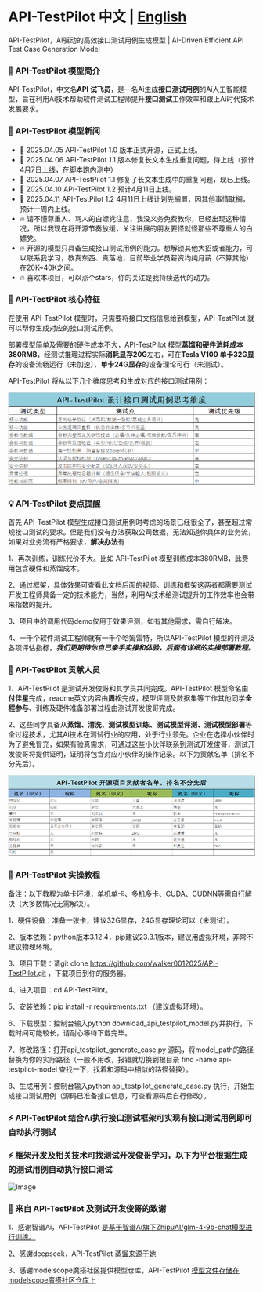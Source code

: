 # API-TestPilot 中文 | [English](https://github.com/walker0012025/API-TestPilot/blob/main/EN-README.md)
API-TestPilot，AI驱动的高效接口测试用例生成模型 | AI-Driven Efficient API Test Case Generation Model

### 🌟 API-TestPilot 模型简介

API-TestPilot，中文名**API 试飞员**，是一名Ai生成**接口测试用例**的Ai人工智能模型，旨在利用Ai技术帮助软件测试工程师提升**接口测试**工作效率和跟上Ai时代技术发展要求。

### 🎉 API-TestPilot 模型新闻
- 🎁 2025.04.05 API-TestPilot 1.0 版本正式开源，正式上线。
- 🎁 2025.04.06 API-TestPilot 1.1 版本修复长文本生成重复问题，待上线（预计4月7日上线，在脚本跑内测中）
- 🎁 2025.04.07 API-TestPilot 1.1 修复了长文本生成中的重复问题，现已上线。
- 🎁 2025.04.10 API-TestPilot 1.2 预计4月11日上线。
- 🎁 2025.04.11 API-TestPilot 1.2 4月11日上线计划先搁置，因其他事情耽搁，预计一周内上线。
- 🔥 请不懂尊重人、骂人的白嫖党注意，我没义务免费教你，已经出现这种情况，所以我现在将开源节奏放缓，关注进展的朋友要怪就怪那些不尊重人的白嫖党。
- 🔥 开源的模型只具备生成接口测试用例的能力。想解锁其他大招或者能力，可以联系我学习，教真东西、真落地，目前毕业学员薪资均纯月薪（不算其他）在20K~40K之间。
- 🔥 喜欢本项目，可以点个stars，你的关注是我持续迭代的动力。
### 🚀 API-TestPilot 核心特征

在使用 API-TestPilot 模型时，只需要将接口文档信息给到模型，API-TestPilot 就可以帮你生成对应的接口测试用例。

部署模型简单及需要的硬件成本不大，API-TestPilot 模型**蒸馏和硬件消耗成本380RMB**，经测试推理过程实际**消耗显存20G**左右，可在**Tesla V100 单卡32G显存**的设备流畅运行（未加速），**单卡24G显存**的设备理论可行（未测试）。

API-TestPilot  将从以下几个维度思考和生成对应的接口测试用例：

![Image](https://github.com/walker0012025/API-TestPilot/blob/main/data/20250404111524_01.png)

### 💡 API-TestPilot 要点提醒

首先 API-TestPilot 模型生成接口测试用例时考虑的场景已经很全了，甚至超过常规接口测试的要求。但是我们没有办法获取公司数据，无法知道你具体的业务流，如果对业务流有严格要求，**解决办法**有：

1、再次训练，训练代价不大。比如 API-TestPilot 模型训练成本380RMB，此费用包含硬件和蒸馏成本。

2、通过框架，具体效果可查看此文档后面的视频。训练和框架这两者都需要测试开发工程师具备一定的技术能力，当然，利用Ai技术给测试提升的工作效率也会带来指数的提升。

3、项目中的调用代码demo仅用于效果评测，如有其他需求，需自行解决。

4、一千个软件测试工程师就有一千个哈姆雷特，所以API-TestPilot 模型的评测及各项评估指标，**_我们更期待你自己亲手实操和体验，后面有详细的实操部署教程。_**

### 👥 API-TestPilot 贡献人员

1、API-TestPilot 是测试开发俊哥和其学员共同完成。API-TestPilot 模型命名由**付佳星**完成，readme英文内容由**周松**完成，模型评测及数据集等工作其他同学**全程参与**、训练及硬件准备部署过程由测试开发俊哥完成。

2、这些同学具备从**蒸馏、清洗、测试模型训练、测试模型评测、测试模型部署**等全过程技术，尤其Ai技术在测试行业的应用，处于行业领先。企业在选择小伙伴时为了避免冒充，如果有验真需求，可通过这些小伙伴联系到测试开发俊哥，测试开发俊哥将提供证明，证明将包含对应小伙伴的操作记录。以下为贡献名单（排名不分先后）。

![Image](https://github.com/walker0012025/API-TestPilot/blob/main/data/20250404122210.png)

### 📌 API-TestPilot 实操教程

备注：以下教程为单卡环境，单机单卡、多机多卡、CUDA、CUDNN等需自行解决（大多数情况无需解决）。

1、硬件设备：准备一张卡，建议32G显存，24G显存理论可以（未测试）。

2、版本依赖：python版本3.12.4，pip建议23.3.1版本，建议用虚拟环境，非常不建议物理环境。

3、项目下载：请git clone https://github.com/walker0012025/API-TestPilot.git ，下载项目到你的服务器。

4、进入项目：cd API-TestPilot。

5、安装依赖：pip install -r requirements.txt （建议虚拟环境）。

6、下载模型：控制台输入python download_api_testpilot_model.py并执行，下载时间可能较长，请耐心等待下载完毕。

7、修改路径：打开api_testpilot_generate_case.py 源码，将model_path的路径替换为你的实际路径（一般不用改，报错就切换到根目录 find -name api-testpilot-model 查找一下，找着和源码中相似的路径替换）。

8、生成用例：控制台输入python api_testpilot_generate_case.py 执行，开始生成接口测试用例（源码已准备接口信息，可查看源码后自行修改）。

### ⚡ API-TestPilot 结合Ai执行接口测试框架可实现有接口测试用例即可自动执行测试
### ⚡ 框架开发及相关技术可找测试开发俊哥学习，以下为平台根据生成的测试用例自动执行接口测试

![Image](https://github.com/walker0012025/API-TestPilot/blob/main/data/1743762862000.gif)

### 🙏 来自 API-TestPilot 及测试开发俊哥的致谢 

1、感谢智谱Ai，API-TestPilot   [是基于智谱Ai旗下ZhipuAI/glm-4-9b-chat模型进行训练。](https://github.com/THUDM/GLM-4)

2、感谢deepseek，API-TestPilot [蒸馏来源于她](https://github.com/deepseek-ai/DeepSeek-R1)

3、感谢modelscope魔搭社区提供模型仓库，API-TestPilot [模型文件存储在modelscope魔搭社区仓库上](https://github.com/modelscope)

